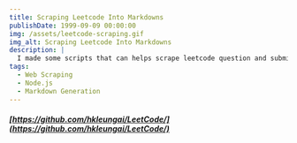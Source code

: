 ```yaml
---
title: Scraping Leetcode Into Markdowns
publishDate: 1999-09-09 00:00:00
img: /assets/leetcode-scraping.gif
img_alt: Scraping Leetcode Into Markdowns
description: |
  I made some scripts that can helps scrape leetcode question and submission!!
tags:
  - Web Scraping
  - Node.js
  - Markdown Generation
---
```


##### [https://github.com/hkleungai/LeetCode/](https://github.com/hkleungai/LeetCode/)